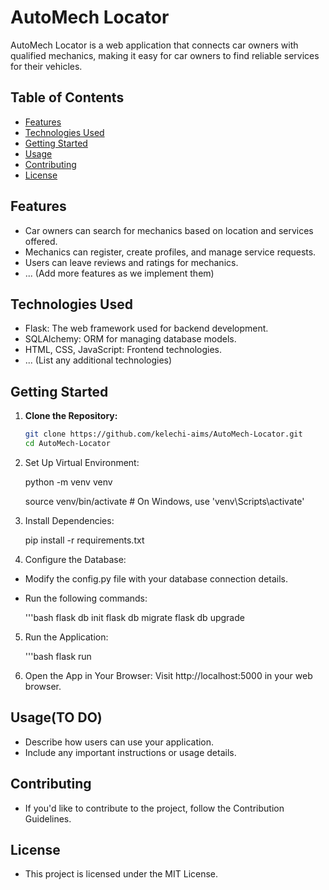 # AutoMech Locator

AutoMech Locator is a web application that connects car owners with qualified mechanics, making it easy for car owners to find reliable services for their vehicles.


## Table of Contents

- [Features](#features)
- [Technologies Used](#technologies-used)
- [Getting Started](#getting-started)
- [Usage](#usage)
- [Contributing](#contributing)
- [License](#license)

## Features

- Car owners can search for mechanics based on location and services offered.
- Mechanics can register, create profiles, and manage service requests.
- Users can leave reviews and ratings for mechanics.
- ... (Add more features as we implement them)

## Technologies Used

- Flask: The web framework used for backend development.
- SQLAlchemy: ORM for managing database models.
- HTML, CSS, JavaScript: Frontend technologies.
- ... (List any additional technologies)

## Getting Started

1. **Clone the Repository:**
   ```bash
   git clone https://github.com/kelechi-aims/AutoMech-Locator.git
   cd AutoMech-Locator

2. Set Up Virtual Environment:

   python -m venv venv

   source venv/bin/activate  # On Windows, use 'venv\Scripts\activate'

3. Install Dependencies:

   pip install -r requirements.txt

4. Configure the Database:

- Modify the config.py file with your database connection details.
- Run the following commands:

   '''bash
   flask db init
   flask db migrate
   flask db upgrade

5. Run the Application:

   '''bash
   flask run

6. Open the App in Your Browser:
   Visit http://localhost:5000 in your web browser.

## Usage(TO DO)

- Describe how users can use your application.
- Include any important instructions or usage details.

## Contributing
- If you'd like to contribute to the project, follow the Contribution Guidelines.

## License
- This project is licensed under the MIT License.
